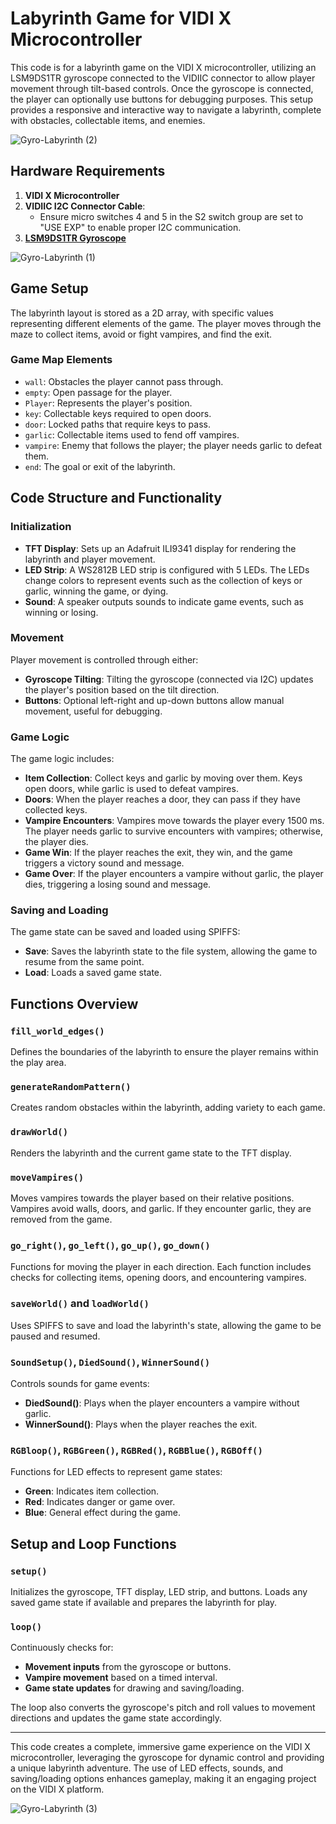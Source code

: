 # Labyrinth Game for VIDI X Microcontroller

This code is for a labyrinth game on the VIDI X microcontroller, utilizing an LSM9DS1TR gyroscope connected to the VIDIIC connector to allow player movement through tilt-based controls. Once the gyroscope is connected, the player can optionally use buttons for debugging purposes. This setup provides a responsive and interactive way to navigate a labyrinth, complete with obstacles, collectable items, and enemies.

![Gyro-Labyrinth (2)](https://github.com/user-attachments/assets/c3541adb-0711-4502-ad1b-55c46b1097a8)

## Hardware Requirements
1. **VIDI X Microcontroller**
2. **VIDIIC I2C Connector Cable**:
   - Ensure micro switches 4 and 5 in the S2 switch group are set to "USE EXP" to enable proper I2C communication.
3. [**LSM9DS1TR Gyroscope** ](https://soldered.com/product/accelerometer-gyroscope-magnetometer-lsm9ds1tr-9-dof-breakout/)

![Gyro-Labyrinth (1)](https://github.com/user-attachments/assets/e3380834-d7ed-4333-9502-5c0b9ea9cb3e)

## Game Setup
The labyrinth layout is stored as a 2D array, with specific values representing different elements of the game. The player moves through the maze to collect items, avoid or fight vampires, and find the exit.

### Game Map Elements
- `wall`: Obstacles the player cannot pass through.
- `empty`: Open passage for the player.
- `Player`: Represents the player's position.
- `key`: Collectable keys required to open doors.
- `door`: Locked paths that require keys to pass.
- `garlic`: Collectable items used to fend off vampires.
- `vampire`: Enemy that follows the player; the player needs garlic to defeat them.
- `end`: The goal or exit of the labyrinth.

## Code Structure and Functionality

### Initialization
- **TFT Display**: Sets up an Adafruit ILI9341 display for rendering the labyrinth and player movement.
- **LED Strip**: A WS2812B LED strip is configured with 5 LEDs. The LEDs change colors to represent events such as the collection of keys or garlic, winning the game, or dying.
- **Sound**: A speaker outputs sounds to indicate game events, such as winning or losing.

### Movement
Player movement is controlled through either:
- **Gyroscope Tilting**: Tilting the gyroscope (connected via I2C) updates the player's position based on the tilt direction.
- **Buttons**: Optional left-right and up-down buttons allow manual movement, useful for debugging.

### Game Logic
The game logic includes:
- **Item Collection**: Collect keys and garlic by moving over them. Keys open doors, while garlic is used to defeat vampires.
- **Doors**: When the player reaches a door, they can pass if they have collected keys.
- **Vampire Encounters**: Vampires move towards the player every 1500 ms. The player needs garlic to survive encounters with vampires; otherwise, the player dies.
- **Game Win**: If the player reaches the exit, they win, and the game triggers a victory sound and message.
- **Game Over**: If the player encounters a vampire without garlic, the player dies, triggering a losing sound and message.

### Saving and Loading
The game state can be saved and loaded using SPIFFS:
- **Save**: Saves the labyrinth state to the file system, allowing the game to resume from the same point.
- **Load**: Loads a saved game state.

## Functions Overview

### `fill_world_edges()`
Defines the boundaries of the labyrinth to ensure the player remains within the play area.

### `generateRandomPattern()`
Creates random obstacles within the labyrinth, adding variety to each game.

### `drawWorld()`
Renders the labyrinth and the current game state to the TFT display.

### `moveVampires()`
Moves vampires towards the player based on their relative positions. Vampires avoid walls, doors, and garlic. If they encounter garlic, they are removed from the game.

### `go_right()`, `go_left()`, `go_up()`, `go_down()`
Functions for moving the player in each direction. Each function includes checks for collecting items, opening doors, and encountering vampires.

### `saveWorld()` and `loadWorld()`
Uses SPIFFS to save and load the labyrinth's state, allowing the game to be paused and resumed.

### `SoundSetup()`, `DiedSound()`, `WinnerSound()`
Controls sounds for game events:
- **DiedSound()**: Plays when the player encounters a vampire without garlic.
- **WinnerSound()**: Plays when the player reaches the exit.

### `RGBloop()`, `RGBGreen()`, `RGBRed()`, `RGBBlue()`, `RGBOff()`
Functions for LED effects to represent game states:
- **Green**: Indicates item collection.
- **Red**: Indicates danger or game over.
- **Blue**: General effect during the game.

## Setup and Loop Functions

### `setup()`
Initializes the gyroscope, TFT display, LED strip, and buttons. Loads any saved game state if available and prepares the labyrinth for play.

### `loop()`
Continuously checks for:
- **Movement inputs** from the gyroscope or buttons.
- **Vampire movement** based on a timed interval.
- **Game state updates** for drawing and saving/loading.

The loop also converts the gyroscope's pitch and roll values to movement directions and updates the game state accordingly.

---

This code creates a complete, immersive game experience on the VIDI X microcontroller, leveraging the gyroscope for dynamic control and providing a unique labyrinth adventure. The use of LED effects, sounds, and saving/loading options enhances gameplay, making it an engaging project on the VIDI X platform.

![Gyro-Labyrinth (3)](https://github.com/user-attachments/assets/274bcd5c-167f-4095-901b-5465c6c7fd8f)
